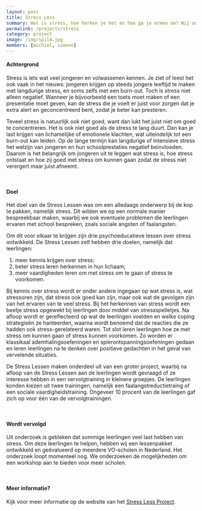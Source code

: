 ```yaml
---
layout: post
title: Stress Less
summary: Wat is stress, hoe herken je het en hoe ga je ermee om? Wij onderzoeken stress lessen en vaardigheidstrainingen voor leerlingen. 
permalink: /projects/stress
category: project
image: /img/spil4.jpg
members: [michiel, simone]
---
```


#### Achtergrond
Stress is iets wat veel jongeren en volwassenen kennen. 
Je ziet of leest het ook vaak in het nieuws: jongeren krijgen op steeds jongere leeftijd te maken met langdurige stress, en soms zelfs met een burn-out. 
Toch is stress niet alleen negatief. Wanneer je bijvoorbeeld een toets moet maken of een presentatie moet geven, kan de stress die je voelt er juist voor zorgen dat je extra alert en geconcentreerd bent, zodat je beter kan presteren. 

Teveel stress is natuurlijk ook niet goed, want dan lukt het juist niet om goed te concentreren. Het is ook niet goed als de stress te lang duurt. 
Dan kan je last krijgen van lichamelijke of emotionele klachten, wat uiteindelijk tot een burn-out kan leiden. 
Op de lange termijn kan langdurige of intensieve stress het welzijn van jongeren en hun schoolprestaties negatief beïnvloeden. 
Daarom is het belangrijk om jongeren uit te leggen wat stress is, hoe stress ontstaat en hoe zij goed met stress om kunnen gaan zodat de stress niet verergert maar juist afneemt.   

<br>

#### Doel
Het doel van de Stress Lessen was om een alledaags onderwerp bij de kop te pakken, namelijk stress. 
Dit wilden we op een normale manier bespreekbaar maken, waarbij we ook eventuele problemen die leerlingen ervaren met school bespreken, zoals sociale angsten of faalangsten. 

Om dit voor elkaar te krijgen zijn drie psychoeducatieve lessen over stress ontwikkeld. De Stress Lessen zelf hebben drie doelen, namelijk dat leerlingen:
1) meer kennis krijgen over stress; 
2) beter stress leren herkennen in hun lichaam; 
3) meer vaardigheden leren om met stress om te gaan of stress te voorkomen. 

Bij kennis over stress wordt er onder andere ingegaan op wat stress is, wat stressoren zijn, dat stress ook goed kan zijn, maar ook wat de gevolgen zijn van het ervaren van te veel stress. 
Bij het herkennen van stress wordt een beetje stress opgewekt bij leerlingen door middel van stressspelletjes. 
Na afloop wordt er gereflecteerd op wat de leerlingen voelden en welke coping strategieën ze hanteerden, waarna wordt benoemd dat de reacties die ze hadden ook stress-gerelateerd waren. 
Tot slot leren leerlingen hoe ze met stress om kunnen gaan of stress kunnen voorkomen. Zo worden er klassikaal ademhalingsoefeningen en spierontspanningsoefeningen gedaan en leren leerlingen na te denken over positieve gedachten in het geval van vervelende situaties. 

De Stress Lessen maken onderdeel uit van een groter project, waarbij na afloop van de Stress Lessen aan de leerlingen wordt gevraagd of ze interesse hebben in een vervolgtraining in kleinere groepjes. 
De leerlingen konden kiezen uit twee trainingen, namelijk een faalangstreductietraing of een sociale vaardigheidstraining. 
Ongeveer 10 procent van de leerlingen gaf zich op voor één van de vervolgtrainingen. 

<br>

#### Wordt vervolgd
Uit onderzoek is gebleken dat sommige leerlingen veel last hebben van stress. 
Om deze leerlingen te helpen, hebben wij een lessenpakket ontwikkeld en geëvalueerd op meerdere VO-scholen in Nederland. 
Het onderzoek loopt momenteel nog. We onderzoeken de mogelijkheden om een workshop aan te bieden voor meer scholen. 

<br>

#### Meer informatie?
Kijk voor meer informatie op de website van het [Stress Less Project](https://gelijkekansenvooreendiversejeugd.nl/programmas-ouders/stress-less-project/). 
<br>

